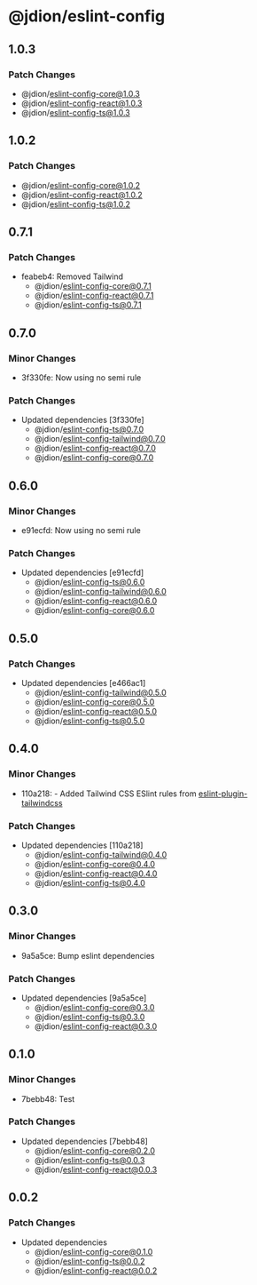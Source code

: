 # @jdion/eslint-config

## 1.0.3

### Patch Changes

- @jdion/eslint-config-core@1.0.3
- @jdion/eslint-config-react@1.0.3
- @jdion/eslint-config-ts@1.0.3

## 1.0.2

### Patch Changes

- @jdion/eslint-config-core@1.0.2
- @jdion/eslint-config-react@1.0.2
- @jdion/eslint-config-ts@1.0.2

## 0.7.1

### Patch Changes

- feabeb4: Removed Tailwind
  - @jdion/eslint-config-core@0.7.1
  - @jdion/eslint-config-react@0.7.1
  - @jdion/eslint-config-ts@0.7.1

## 0.7.0

### Minor Changes

- 3f330fe: Now using no semi rule

### Patch Changes

- Updated dependencies [3f330fe]
  - @jdion/eslint-config-ts@0.7.0
  - @jdion/eslint-config-tailwind@0.7.0
  - @jdion/eslint-config-react@0.7.0
  - @jdion/eslint-config-core@0.7.0

## 0.6.0

### Minor Changes

- e91ecfd: Now using no semi rule

### Patch Changes

- Updated dependencies [e91ecfd]
  - @jdion/eslint-config-ts@0.6.0
  - @jdion/eslint-config-tailwind@0.6.0
  - @jdion/eslint-config-react@0.6.0
  - @jdion/eslint-config-core@0.6.0

## 0.5.0

### Patch Changes

- Updated dependencies [e466ac1]
  - @jdion/eslint-config-tailwind@0.5.0
  - @jdion/eslint-config-core@0.5.0
  - @jdion/eslint-config-react@0.5.0
  - @jdion/eslint-config-ts@0.5.0

## 0.4.0

### Minor Changes

- 110a218: - Added Tailwind CSS ESlint rules from [eslint-plugin-tailwindcss](https://www.npmjs.com/package/eslint-plugin-tailwindcss)

### Patch Changes

- Updated dependencies [110a218]
  - @jdion/eslint-config-tailwind@0.4.0
  - @jdion/eslint-config-core@0.4.0
  - @jdion/eslint-config-react@0.4.0
  - @jdion/eslint-config-ts@0.4.0

## 0.3.0

### Minor Changes

- 9a5a5ce: Bump eslint dependencies

### Patch Changes

- Updated dependencies [9a5a5ce]
  - @jdion/eslint-config-core@0.3.0
  - @jdion/eslint-config-ts@0.3.0
  - @jdion/eslint-config-react@0.3.0

## 0.1.0

### Minor Changes

- 7bebb48: Test

### Patch Changes

- Updated dependencies [7bebb48]
  - @jdion/eslint-config-core@0.2.0
  - @jdion/eslint-config-ts@0.0.3
  - @jdion/eslint-config-react@0.0.3

## 0.0.2

### Patch Changes

- Updated dependencies
  - @jdion/eslint-config-core@0.1.0
  - @jdion/eslint-config-ts@0.0.2
  - @jdion/eslint-config-react@0.0.2
